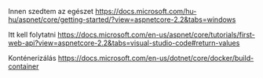 Innen szedtem az egészet
https://docs.microsoft.com/hu-hu/aspnet/core/getting-started/?view=aspnetcore-2.2&tabs=windows

Itt kell folytatni
https://docs.microsoft.com/en-us/aspnet/core/tutorials/first-web-api?view=aspnetcore-2.2&tabs=visual-studio-code#return-values

Konténerizálás 
https://docs.microsoft.com/en-us/dotnet/core/docker/build-container